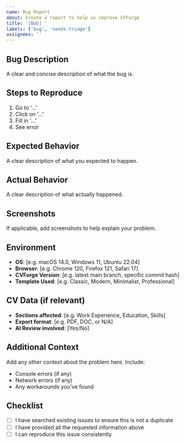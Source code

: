 ```yaml
---
name: Bug Report
about: Create a report to help us improve CVForge
title: '[BUG] '
labels: ['bug', 'needs-triage']
assignees: ''
---
```


## Bug Description
A clear and concise description of what the bug is.

## Steps to Reproduce
1. Go to '...'
2. Click on '...'
3. Fill in '...'
4. See error

## Expected Behavior
A clear description of what you expected to happen.

## Actual Behavior
A clear description of what actually happened.

## Screenshots
If applicable, add screenshots to help explain your problem.

## Environment
- **OS**: [e.g. macOS 14.0, Windows 11, Ubuntu 22.04]
- **Browser**: [e.g. Chrome 120, Firefox 121, Safari 17]
- **CVForge Version**: [e.g. latest main branch, specific commit hash]
- **Template Used**: [e.g. Classic, Modern, Minimalist, Professional]

## CV Data (if relevant)
- **Sections affected**: [e.g. Work Experience, Education, Skills]
- **Export format**: [e.g. PDF, DOC, or N/A]
- **AI Review involved**: [Yes/No]

## Additional Context
Add any other context about the problem here. Include:
- Console errors (if any)
- Network errors (if any)
- Any workarounds you've found

## Checklist
- [ ] I have searched existing issues to ensure this is not a duplicate
- [ ] I have provided all the requested information above
- [ ] I can reproduce this issue consistently